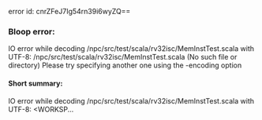 error id: cnrZFeJ7Ig54rn39i6wyZQ==
### Bloop error:

IO error while decoding <WORKSPACE>/npc/src/test/scala/rv32isc/MemInstTest.scala with UTF-8: <WORKSPACE>/npc/src/test/scala/rv32isc/MemInstTest.scala (No such file or directory)
Please try specifying another one using the -encoding option
#### Short summary: 

IO error while decoding <WORKSPACE>/npc/src/test/scala/rv32isc/MemInstTest.scala with UTF-8: <WORKSP...